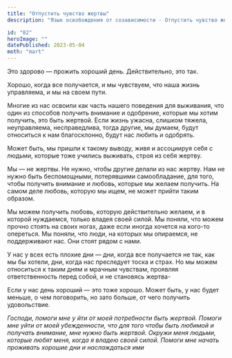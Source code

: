 ```yaml
---
title: "Отпустить чувство жертвы"
description: "Язык освобождения от созависимости - Отпустить чувство жертвы"

id: "82"
heroImage: ""
datePublished: 2023-05-04
moth: "mart"
---
```


Это здорово — прожить хороший день. Действительно, это так.

Хорошо, когда все получается, и мы чувствуем, что наша жизнь управляема, и мы
на своем пути.

Многие из нас освоили как часть нашего поведения для выживания, что один из
способов получить внимание и одобрение, которые мы хотим получить, это быть
жертвой. Если жизнь ужасна, слишком тяжела, неуправляема, несправедлива, тогда
другие, мы думаем, будут относиться к нам благосклонно, будут нас любить и
одобрять.

Может быть, мы пришли к такому выводу, живя и ассоциируя себя с людьми,
которые тоже учились выживать, строя из себя жертву.

Мы — не жертвы. Не нужно, чтобы другие делали из нас жертву. Нам не нужно быть
беспомощными, потерявшими самообладание, для того, чтобы получить внимание и
любовь, которые мы желаем получить. На самом деле любовь, которую мы ищем, не
может прийти таким образом.

Мы можем получить любовь, которую действительно желаем, и в которой нуждаемся,
только владея своей силой. Мы поняли, что можем прочно стоять на своих ногах,
даже если иногда хочется на кого-то опереться. Мы поняли, что люди, на которых
мы опираемся, не поддерживают нас. Они стоят рядом с нами.

У нас у всех есть плохие дни — дни, когда все получается не так, как мы бы
хотели, дни, когда нас преследует тоска и страх. Но мы можем относиться к
таким дням и мрачным чувствам, проявляя ответственность перед собой, и не
становясь жертва-

Если у нас день хороший — это тоже хорошо. Может быть, у нас будет меньше, о
чем поговорить, но зато больше, от чего получить удовольствие.

_Господи,_ _помоги_ _мне_ _у_ _йти_ _от_ _моей_ _потребности_ _быть_
_жертвой._ _Помоги_ _мне_ _уйти_ _от_ _моей_ _убежденности,_ _что_ _для_
_того_ _чтобы_ _быть_ _любимой_ _и_ _получать_ _внимание,_ _мне_ _нужно_
_быть_ _жертвой._ _Окружи_ _меня_ _людьми,_ _которые_ _любят_ _меня,_ _когда_
_я_ _владею_ _своей_ _силой._ _Помоги_ _мне_ _начать_ _проживать_ _хорошие_
_дни_ _и_ _наслаждаться_ _ими_
